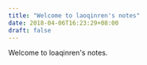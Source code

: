 ```yaml
---
title: "Welcome to laoqinren's notes"
date: 2018-04-06T16:23:29+08:00
draft: false
---
```


Welcome to loaqinren's notes.

